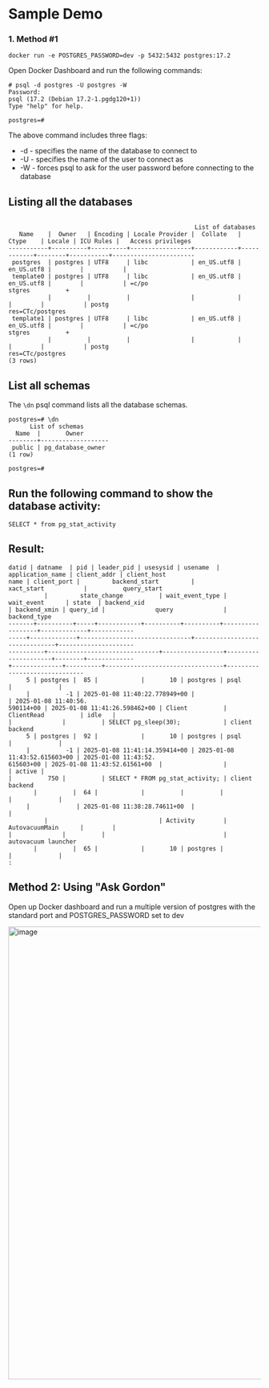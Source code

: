 # Sample Demo

### 1. Method #1

```
docker run -e POSTGRES_PASSWORD=dev -p 5432:5432 postgres:17.2
```

Open Docker Dashboard and run the following commands:

```
# psql -d postgres -U postgres -W
Password: 
psql (17.2 (Debian 17.2-1.pgdg120+1))
Type "help" for help.

postgres=# 
```

The above command includes three flags:

- -d - specifies the name of the database to connect to
- -U - specifies the name of the user to connect as
- -W - forces psql to ask for the user password before connecting to the database

## Listing all the databases

```

                                                    List of databases
   Name    |  Owner   | Encoding | Locale Provider |  Collate   |   Ctype    | Locale | ICU Rules |   Access privileges   
-----------+----------+----------+-----------------+------------+------------+--------+-----------+-----------------------
 postgres  | postgres | UTF8     | libc            | en_US.utf8 | en_US.utf8 |        |           | 
 template0 | postgres | UTF8     | libc            | en_US.utf8 | en_US.utf8 |        |           | =c/po
stgres          +
           |          |          |                 |            |            |        |           | postg
res=CTc/postgres
 template1 | postgres | UTF8     | libc            | en_US.utf8 | en_US.utf8 |        |           | =c/po
stgres          +
           |          |          |                 |            |            |        |           | postg
res=CTc/postgres
(3 rows)
```

## List all schemas

The `\dn` psql command lists all the database schemas.

```
postgres=# \dn
      List of schemas
  Name  |       Owner       
--------+-------------------
 public | pg_database_owner
(1 row)

postgres=#
```

## Run the following command to show the database activity:

```
SELECT * from pg_stat_activity
```

## Result:

```
datid | datname  | pid | leader_pid | usesysid | usename  | application_name | client_addr | client_host
name | client_port |         backend_start         |          xact_start           |          query_start
          |         state_change          | wait_event_type |     wait_event      | state  | backend_xid 
| backend_xmin | query_id |              query              |         backend_type         
-------+----------+-----+------------+----------+----------+------------------+-------------+------------
-----+-------------+-------------------------------+-------------------------------+---------------------
----------+-------------------------------+-----------------+---------------------+--------+-------------
+--------------+----------+---------------------------------+------------------------------
     5 | postgres |  85 |            |       10 | postgres | psql             |             |            
     |          -1 | 2025-01-08 11:40:22.778949+00 |                               | 2025-01-08 11:40:56.
590114+00 | 2025-01-08 11:41:26.598462+00 | Client          | ClientRead          | idle   |             
|              |          | SELECT pg_sleep(30);            | client backend
     5 | postgres |  92 |            |       10 | postgres | psql             |             |            
     |          -1 | 2025-01-08 11:41:14.359414+00 | 2025-01-08 11:43:52.615603+00 | 2025-01-08 11:43:52.
615603+00 | 2025-01-08 11:43:52.61561+00  |                 |                     | active |             
|          750 |          | SELECT * FROM pg_stat_activity; | client backend
       |          |  64 |            |          |          |                  |             |            
     |             | 2025-01-08 11:38:28.74611+00  |                               |                     
          |                               | Activity        | AutovacuumMain      |        |             
|              |          |                                 | autovacuum launcher
       |          |  65 |            |       10 | postgres |                  |             |            
:
```


## Method 2: Using "Ask Gordon"

Open up Docker dashboard and run a multiple version of postgres with the standard port and POSTGRES_PASSWORD set to dev


<img width="902" alt="image" src="https://github.com/user-attachments/assets/9f9eec12-a488-488c-9e82-99a7c8eb3e24" />





